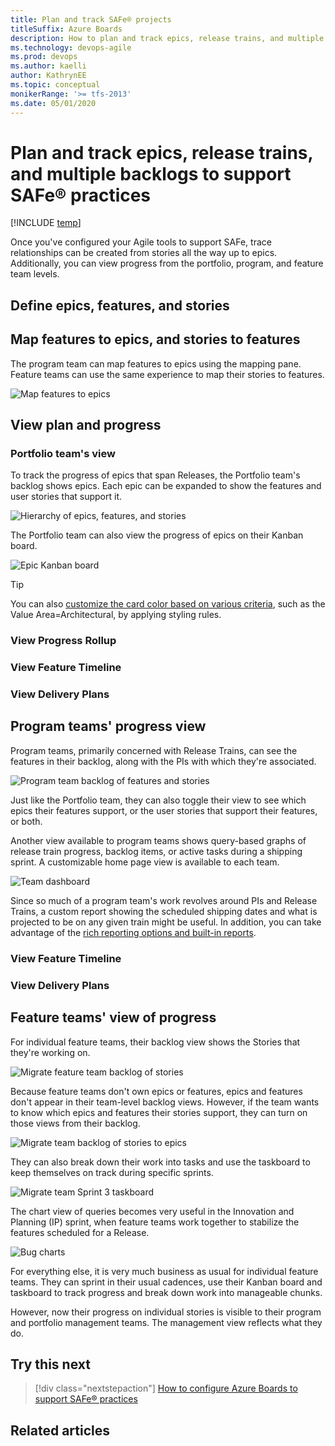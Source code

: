 ```yaml
---
title: Plan and track SAFe® projects
titleSuffix: Azure Boards
description: How to plan and track epics, release trains, and multiple backlogs in Azure Boards to support SAFe® practices
ms.technology: devops-agile
ms.prod: devops
ms.author: kaelli
author: KathrynEE
ms.topic: conceptual
monikerRange: '>= tfs-2013'
ms.date: 05/01/2020
---
```



# Plan and track epics, release trains, and multiple backlogs to support SAFe&reg; practices 

[!INCLUDE [temp](../includes/version-vsts-tfs-all-versions.md)]

Once you've configured your Agile tools to support SAFe, trace relationships can be created from stories all the way up to epics. Additionally, you can view progress from the portfolio, program, and feature team levels.  


## Define epics, features, and stories


## Map features to epics, and stories to features

The program team can map features to epics using the mapping pane. Feature teams can use the same experience to map their stories to features.
 

![Map features to epics](media/safe-map-features-to-epics.png)  

## View plan and progress 

### Portfolio team's view 

To track the progress of epics that span Releases, the Portfolio team's backlog shows epics. Each epic can be expanded to show the features and user stories that support it.


![Hierarchy of epics, features, and stories](media/safe-portfolio-progress-view-epics-to-stories-any-team.png)  

The Portfolio team can also view the progress of epics on their Kanban board.

![Epic Kanban board](media/safe-epics-kanan-board.png)  

 
> [!TIP]  
> You can also [customize the card color based on various criteria](../../boards/boards/customize-cards.md#style-rule), such as the Value Area=Architectural, by applying styling rules.  


### View Progress Rollup

<!--- To be provided --> 

### View Feature Timeline

<!--- To be provided --> 

### View Delivery Plans  

<!--- To be provided --> 

## Program teams' progress view 

Program teams, primarily concerned with Release Trains, can see the features in their backlog, along with the PIs with which they're associated.

![Program team backlog of features and stories](media/safe-fiber-suite-features-to-stories.png)  

Just like the Portfolio team, they can also toggle their view to see which epics their features support, or the user stories that support their features, or both.  

Another view available to program teams shows query-based graphs of release train progress, backlog items, or active tasks during a shipping sprint. A customizable home page view is available to each team.

![Team dashboard](media/safe-team-dashboard.png)  

Since so much of a program team's work revolves around PIs and Release Trains, a custom report showing the scheduled shipping dates and what is projected to be on any given train might be useful. In addition, you can take advantage of the [rich reporting options and built-in reports](../../report/dashboards/overview.md).

### View Feature Timeline

<!--- To be provided --> 

### View Delivery Plans  

<!--- To be provided --> 

## Feature teams' view of progress

For individual feature teams, their backlog view shows the Stories that they're working on.

![Migrate feature team backlog of stories](media/safe-migrate-feature-team-stories.png)  

Because feature teams don't own epics or features, epics and features don't appear in their team-level backlog views. However, if the team wants to know which epics and features their stories support, they can turn on those views from their backlog.

![Migrate team backlog of stories to epics](media/safe-migrate-team-stories-to-epics.png)  

They can also break down their work into tasks and use the taskboard to keep themselves on track during specific sprints.

![Migrate team Sprint 3 taskboard](media/safe-migrate-sprint3-task-board.png)

The chart view of queries becomes very useful in the Innovation and Planning (IP) sprint, when feature teams work together to stabilize the features scheduled for a Release.  

![Bug charts](media/safe-feature-team-active-bug-charts.png)  

For everything else, it is very much business as usual for individual feature teams. They can sprint in their usual cadences, use their Kanban board and taskboard to track progress and break down work into manageable chunks.  

However, now their progress on individual stories is visible to their program and portfolio management teams. The management view reflects what they do.
  
## Try this next

> [!div class="nextstepaction"]
> [How to configure Azure Boards to support SAFe® practices](safe-configure-boards.md) 

## Related articles

<!--- To be provided --> 
